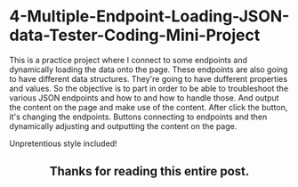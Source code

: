 # 4-Multiple-Endpoint-Loading-JSON-data-Tester-Coding-Mini-Project

This is a practice project where I connect to some endpoints and dynamically loading the data onto the page. These endpoints are also going to have different data structures. They're going to have dufferent properties and values. 
So the objective is to part in order to be able to troubleshoot the various JSON endpoints and how to and how to handle those. And output the content on the page and make use of the content.
After click the button, it's changing the endpoints. Buttons connecting to endpoints and then dynamically adjusting and outputting the content on the page.

Unpretentious style included!

<h2 align="center">Thanks for reading this entire post.<h2>
